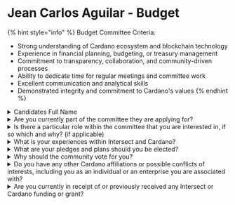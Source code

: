 # Jean Carlos Aguilar - Budget

{% hint style="info" %}
Budget Committee Criteria:&#x20;

* Strong understanding of Cardano ecosystem and blockchain technology
* Experience in financial planning, budgeting, or treasury management
* Commitment to transparency, collaboration, and community-driven processes
* Ability to dedicate time for regular meetings and committee work
* Excellent communication and analytical skills
* Demonstrated integrity and commitment to Cardano's values
{% endhint %}

<details>

<summary>Candidates Full Name</summary>

Jean Carlos Aguilar

</details>



<details>

<summary>Are you currently part of the committee they are applying for?</summary>

No

</details>



<details>

<summary>Is there a particular role within the committee that you are interested in, if so which and why? (if applicable)</summary>

No

</details>



<details>

<summary>What is your experiences within Intersect and Cardano?</summary>

I have organized local intersect events and a constitutional toller in Caracas

</details>



<details>

<summary>What are your pledges and plans should you be elected?</summary>

strengthen budget development to provide greater transparency and trust to the community

</details>



<details>

<summary>Why should the community vote for you?</summary>

because they have experience in the budget and audit area

</details>



<details>

<summary>Do you have any other Cardano affiliations or possible conflicts of interests, including you as an individual or an enterprise you are associated with?</summary>

No

</details>



<details>

<summary>Are you currently in receipt of or previously received any Intersect or Cardano funding or grant?</summary>

yes, Constitutional workshop of Caracas and fund 11 of the catalyst project

</details>

